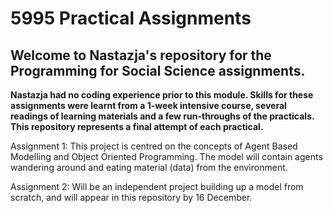 # 5995 Practical Assignments
## Welcome to Nastazja's repository for the Programming for Social Science assignments. 

**Nastazja had no coding experience prior to this module. Skills for these assignments were learnt from a 1-week intensive course, several readings of learning materials and a few run-throughs of the practicals. This repository represents a final attempt of each practical.**

Assignment 1: This project is centred on the concepts of Agent Based Modelling and Object Oriented Programming. The model will contain agents wandering around and eating material (data) from the environment. 

Assignment 2: Will be an independent project building up a model from scratch, and will appear in this repository by 16 December.
